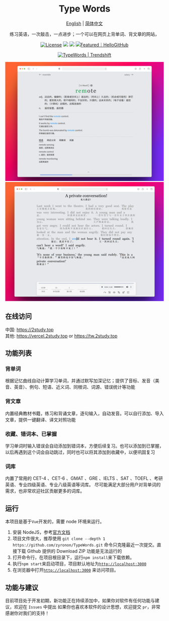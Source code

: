<h1 align="center">
  Type Words
</h1>

<p align="center">
 <a href="docs/README.en.md">English</a> | <a href="README.md">简体中文</a> 
</p>

<p align="center">
  练习英语，一次敲击，一点进步；一个可以在网页上背单词、背文章的网站，
</p> 

<p align="center">
  <a href="https://github.com/zyronon/type-word/blob/master/LICENSE"><img src="https://img.shields.io/github/license/zyronon/type-word" alt="License"></a>
  <a><img src="https://img.shields.io/badge/PRs-welcome-brightgreen.svg"/></a>
  <a><img src="https://img.shields.io/badge/Powered%20by-Vue-blue"/></a>
  <a href="https://hellogithub.com/repository/eb70616d65604458908fc1736e7d41fc" target="_blank"><img src="https://abroad.hellogithub.com/v1/widgets/recommend.svg?rid=eb70616d65604458908fc1736e7d41fc&claim_uid=k5e4ZAqRjJEGzCW&theme=small" alt="Featured｜HelloGitHub" /></a>
</p>

<div align=center>
<a href="https://trendshift.io/repositories/14139" target="_blank" class="trendshift-badge"><img src="https://trendshift.io/api/badge/repositories/14139" alt="TypeWords | Trendshift" style="width: 250px; height: 55px;" width="250" height="55"/></a>
</div>

![image](/docs/word.png)
![image](/docs/article.png)

## 在线访问

中国: <https://2study.top>   
其他: <https://vercel.2study.top> or <https://tw.2study.top>

## 功能列表

### 背单词

根据记忆曲线自动计算学习单词，并通过默写加深记忆；提供了音标、发音（美音、英音）、例句、短语、近义词、同根词、词源、错误统计等功能

### 背文章

内置经典教材书籍，练习和背诵文章，逐句输入，自动发音。可以自行添加、导入文章，提供一键翻译、译文对照功能

### 收藏、错词本、已掌握

学习单词时输入错误会自动添加到错词本，方便后续复习。也可以添加到已掌握，以后再遇到这个词会自动跳过，同时也可以将其添加到收藏中，以便巩固复习

### 词库

内置了常用的 CET-4 、CET-6 、GMAT 、GRE 、IELTS 、SAT 、TOEFL 、考研英语、专业四级英语、专业八级英语等词库。
尽可能满足大部分用户对背单词的需求，也非常欢迎社区贡献更多的词库。

## 运行

本项目是基于`Vue`开发的，需要 node 环境来运行。

1. 安装 NodeJS，参考[官方文档](https://nodejs.org/en/download)
2. 项目文件很大，推荐使用 `git clone --depth 1 https://github.com/zyronon/TypeWords.git` 命令只克隆最近一次提交。直接下载
   Github 提供的 Download ZIP 功能是无法运行的
3. 打开命令行，在项目根目录下，运行`npm install`来下载依赖。
4. 执行`npm start`来启动项目，项目默认地址为[`http://localhost:3000`](http://localhost:3000)
5. 在浏览器中打开[`http://localhost:3000`](http://localhost:3000)  来访问项目。

## 功能与建议

目前项目处于开发初期，新功能正在持续添加中，如果你对软件有任何功能与建议，欢迎在 `Issues` 中提出
如果你也喜欢本软件的设计思想，欢迎提交 `pr`，非常感谢你对我们的支持！
 
 
